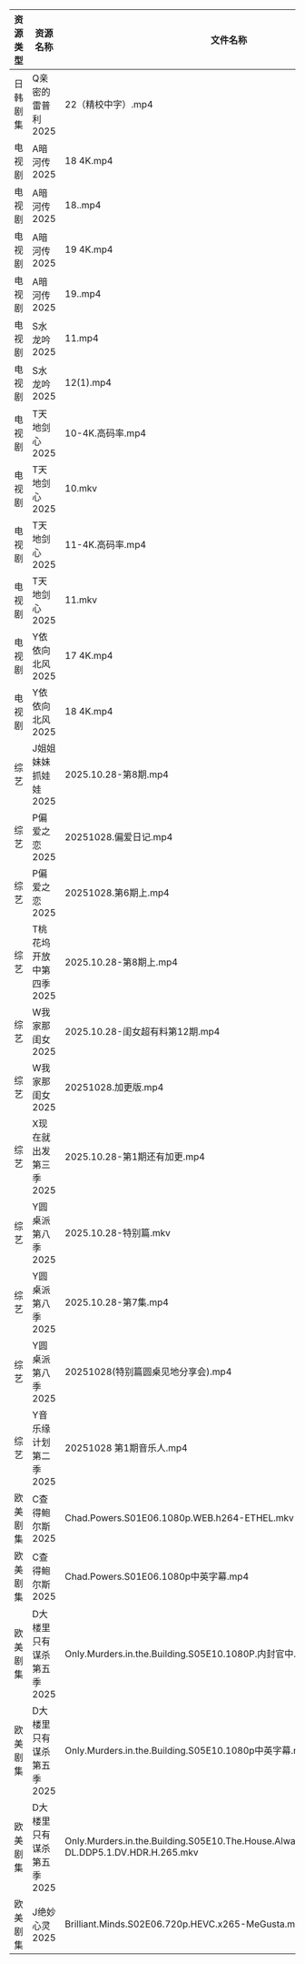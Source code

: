 | 资源类型 | 资源名称            | 文件名称                                                                                           | 分享链接                                 | 更新时间                |
| ---- | --------------- | ---------------------------------------------------------------------------------------------- | ------------------------------------ | ------------------- |
| 日韩剧集 | Q亲密的雷普利2025     | 22（精校中字）.mp4                                                                                   | https://pan.quark.cn/s/8cb9fd7634af  | 2025-10-28 12:22:33 |
| 电视剧  | A暗河传2025        | 18 4K.mp4                                                                                      | https://www.alipan.com/s/h2Y2d4BMiik | 2025-10-28 18:03:10 |
| 电视剧  | A暗河传2025        | 18..mp4                                                                                        | https://www.alipan.com/s/h2Y2d4BMiik | 2025-10-28 18:03:09 |
| 电视剧  | A暗河传2025        | 19 4K.mp4                                                                                      | https://www.alipan.com/s/h2Y2d4BMiik | 2025-10-28 18:03:09 |
| 电视剧  | A暗河传2025        | 19..mp4                                                                                        | https://www.alipan.com/s/h2Y2d4BMiik | 2025-10-28 18:03:08 |
| 电视剧  | S水龙吟2025        | 11.mp4                                                                                         | https://www.alipan.com/s/6dPDkThbv1x | 2025-10-28 21:03:47 |
| 电视剧  | S水龙吟2025        | 12(1).mp4                                                                                      | https://www.alipan.com/s/6dPDkThbv1x | 2025-10-28 21:03:46 |
| 电视剧  | T天地剑心2025       | 10-4K.高码率.mp4                                                                                  | https://pan.quark.cn/s/b5abda6ddefd  | 2025-10-28 21:23:55 |
| 电视剧  | T天地剑心2025       | 10.mkv                                                                                         | https://www.alipan.com/s/da1XqYJmDWM | 2025-10-28 21:03:55 |
| 电视剧  | T天地剑心2025       | 11-4K.高码率.mp4                                                                                  | https://pan.quark.cn/s/b5abda6ddefd  | 2025-10-28 21:23:51 |
| 电视剧  | T天地剑心2025       | 11.mkv                                                                                         | https://www.alipan.com/s/da1XqYJmDWM | 2025-10-28 21:03:55 |
| 电视剧  | Y依依向北风2025      | 17 4K.mp4                                                                                      | https://www.alipan.com/s/D5ifn8EewgV | 2025-10-28 12:04:12 |
| 电视剧  | Y依依向北风2025      | 18 4K.mp4                                                                                      | https://www.alipan.com/s/D5ifn8EewgV | 2025-10-28 12:04:12 |
| 综艺   | J姐姐妹妹抓娃娃2025    | 2025.10.28-第8期.mp4                                                                             | https://pan.quark.cn/s/1f1c2cfb3ccb  | 2025-10-28 12:28:22 |
| 综艺   | P偏爱之恋2025       | 20251028.偏爱日记.mp4                                                                              | https://pan.quark.cn/s/2023e0def11e  | 2025-10-28 10:29:22 |
| 综艺   | P偏爱之恋2025       | 20251028.第6期上.mp4                                                                              | https://pan.quark.cn/s/2023e0def11e  | 2025-10-28 10:29:26 |
| 综艺   | T桃花坞开放中第四季2025  | 2025.10.28-第8期上.mp4                                                                            | https://pan.quark.cn/s/8b7ce4026740  | 2025-10-28 16:31:06 |
| 综艺   | W我家那闺女2025      | 2025.10.28-闺女超有料第12期.mp4                                                                       | https://pan.quark.cn/s/382e9ca0c203  | 2025-10-28 16:31:21 |
| 综艺   | W我家那闺女2025      | 20251028.加更版.mp4                                                                               | https://pan.quark.cn/s/382e9ca0c203  | 2025-10-28 16:31:24 |
| 综艺   | X现在就出发第三季2025   | 2025.10.28-第1期还有加更.mp4                                                                         | https://pan.quark.cn/s/857fd8309a69  | 2025-10-28 12:31:23 |
| 综艺   | Y圆桌派第八季2025     | 2025.10.28-特别篇.mkv                                                                             | https://pan.quark.cn/s/1adadc68b5b4  | 2025-10-28 21:31:44 |
| 综艺   | Y圆桌派第八季2025     | 2025.10.28-第7集.mp4                                                                             | https://pan.quark.cn/s/1adadc68b5b4  | 2025-10-28 19:31:22 |
| 综艺   | Y圆桌派第八季2025     | 20251028(特别篇圆桌见地分享会).mp4                                                                       | https://pan.quark.cn/s/1adadc68b5b4  | 2025-10-28 16:32:51 |
| 综艺   | Y音乐缘计划第二季2025   | 20251028 第1期音乐人.mp4                                                                            | https://pan.quark.cn/s/8efc5bd41321  | 2025-10-28 16:33:12 |
| 欧美剧集 | C查得鲍尔斯2025      | Chad.Powers.S01E06.1080p.WEB.h264-ETHEL.mkv                                                    | https://pan.quark.cn/s/525cb8513b0e  | 2025-10-28 16:18:55 |
| 欧美剧集 | C查得鲍尔斯2025      | Chad.Powers.S01E06.1080p中英字幕.mp4                                                               | https://pan.quark.cn/s/525cb8513b0e  | 2025-10-28 16:18:52 |
| 欧美剧集 | D大楼里只有谋杀第五季2025 | Only.Murders.in.the.Building.S05E10.1080P.内封官中.mkv                                             | https://pan.quark.cn/s/b69edc4a08ba  | 2025-10-28 16:19:10 |
| 欧美剧集 | D大楼里只有谋杀第五季2025 | Only.Murders.in.the.Building.S05E10.1080p中英字幕.mp4                                              | https://pan.quark.cn/s/b69edc4a08ba  | 2025-10-28 16:19:14 |
| 欧美剧集 | D大楼里只有谋杀第五季2025 | Only.Murders.in.the.Building.S05E10.The.House.Always.2160p.DSNP.WEB-DL.DDP5.1.DV.HDR.H.265.mkv | https://pan.quark.cn/s/b69edc4a08ba  | 2025-10-28 16:19:06 |
| 欧美剧集 | J绝妙心灵2025       | Brilliant.Minds.S02E06.720p.HEVC.x265-MeGusta.mkv                                              | https://pan.quark.cn/s/f6fca909cc0f  | 2025-10-28 16:21:12 |
